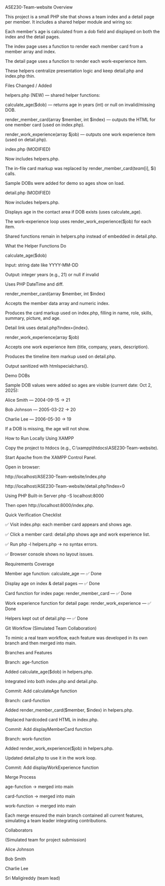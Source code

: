 ASE230-Team-website
Overview

This project is a small PHP site that shows a team index and a detail page per member. It includes a shared helper module and wiring so:

Each member's age is calculated from a dob field and displayed on both the index and the detail pages.

The index page uses a function to render each member card from a member array and index.

The detail page uses a function to render each work-experience item.

These helpers centralize presentation logic and keep detail.php and index.php thin.

Files Changed / Added

helpers.php (NEW) — shared helper functions:

calculate_age($dob) — returns age in years (int) or null on invalid/missing DOB.

render_member_card(array $member, int $index) — outputs the HTML for one member card (used on index.php).

render_work_experience(array $job) — outputs one work experience item (used on detail.php).

index.php (MODIFIED)

Now includes helpers.php.

The in-file card markup was replaced by render_member_card($team[$i], $i) calls.

Sample DOBs were added for demo so ages show on load.

detail.php (MODIFIED)

Now includes helpers.php.

Displays age in the contact area if DOB exists (uses calculate_age).

The work-experience loop uses render_work_experience($job) for each item.

Shared functions remain in helpers.php instead of embedded in detail.php.

What the Helper Functions Do

calculate_age($dob)

Input: string date like YYYY-MM-DD

Output: integer years (e.g., 21) or null if invalid

Uses PHP DateTime and diff.

render_member_card(array $member, int $index)

Accepts the member data array and numeric index.

Produces the card markup used on index.php, filling in name, role, skills, summary, picture, and age.

Detail link uses detail.php?index={index}.

render_work_experience(array $job)

Accepts one work experience item (title, company, years, description).

Produces the timeline item markup used on detail.php.

Output sanitized with htmlspecialchars().

Demo DOBs

Sample DOB values were added so ages are visible (current date: Oct 2, 2025):

Alice Smith — 2004-09-15 → 21

Bob Johnson — 2005-03-22 → 20

Charlie Lee — 2006-05-30 → 19

If a DOB is missing, the age will not show.

How to Run Locally
Using XAMPP

Copy the project to htdocs (e.g., C:\xampp\htdocs\ASE230-Team-website).

Start Apache from the XAMPP Control Panel.

Open in browser:

http://localhost/ASE230-Team-website/index.php

http://localhost/ASE230-Team-website/detail.php?index=0

Using PHP Built-in Server
php -S localhost:8000


Then open http://localhost:8000/index.php.

Quick Verification Checklist

✅ Visit index.php: each member card appears and shows age.

✅ Click a member card: detail.php shows age and work experience list.

✅ Run php -l helpers.php → no syntax errors.

✅ Browser console shows no layout issues.

Requirements Coverage

Member age function: calculate_age — ✅ Done

Display age on index & detail pages — ✅ Done

Card function for index page: render_member_card — ✅ Done

Work experience function for detail page: render_work_experience — ✅ Done

Helpers kept out of detail.php — ✅ Done

Git Workflow (Simulated Team Collaboration)

To mimic a real team workflow, each feature was developed in its own branch and then merged into main.

Branches and Features

Branch: age-function

Added calculate_age($dob) in helpers.php.

Integrated into both index.php and detail.php.

Commit: Add calculateAge function

Branch: card-function

Added render_member_card($member, $index) in helpers.php.

Replaced hardcoded card HTML in index.php.

Commit: Add displayMemberCard function

Branch: work-function

Added render_work_experience($job) in helpers.php.

Updated detail.php to use it in the work loop.

Commit: Add displayWorkExperience function

Merge Process

age-function → merged into main

card-function → merged into main

work-function → merged into main

Each merge ensured the main branch contained all current features, simulating a team leader integrating contributions.

Collaborators

(Simulated team for project submission)

Alice Johnson

Bob Smith

Charlie Lee

Sri Maligireddy (team lead)
